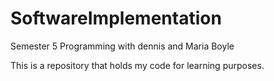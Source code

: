 # SoftwareImplementation
Semester 5 Programming with dennis and Maria Boyle 

This is a repository that holds my code for learning purposes. 

